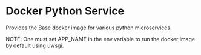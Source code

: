 # Docker Python Service

Provides the Base docker image for various python microservices.

NOTE: One must set APP_NAME in the env variable to run the docker image by default using uwsgi.